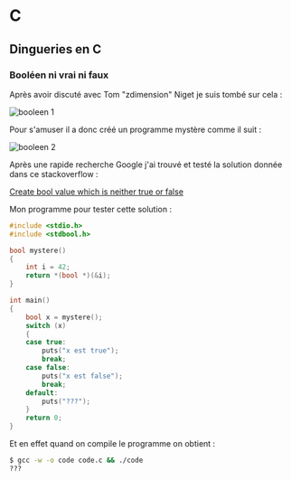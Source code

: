 # C 

## Dingueries en C 
### Booléen ni vrai ni faux 
Après avoir discuté avec Tom "zdimension" Niget je suis tombé sur cela :

![booleen 1](https://cdn.discordapp.com/attachments/878167565573193738/984215353229971596/unknown.png)

Pour s'amuser il a donc créé un programme mystère comme il suit : 

![booleen 2](https://cdn.discordapp.com/attachments/878167565573193738/984217080255614976/unknown.png)

Après une rapide recherche Google j'ai trouvé et testé la solution donnée dans ce stackoverflow : 

[Create bool value which is neither true or false](https://stackoverflow.com/a/48344196)

Mon programme pour tester cette solution : 
```c
#include <stdio.h>
#include <stdbool.h>

bool mystere()
{
    int i = 42;
    return *(bool *)(&i);
}

int main()
{
    bool x = mystere();
    switch (x)
    {
    case true:
        puts("x est true");
        break;
    case false:
        puts("x est false");
        break;
    default:
        puts("???");
    }
    return 0;
}
```

Et en effet quand on compile le programme on obtient : 
```sh 
$ gcc -w -o code code.c && ./code
???
```